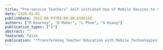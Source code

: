 ```yaml
---
title: "Pre-service Teachers’ Self-initiated Use of Mobile Devices to Support Their Online Professional Learning Networking"
date: 2020-01-01
publishDate: 2021-08-03T04:08:08.650619Z
authors: ["M Kearney", "D Maher", "L Pham", "S Kuang"]
publication_types: ["2"]
abstract: ""
featured: false
publication: "*Transforming Teacher Education with Mobile Technologies*"
---
```


